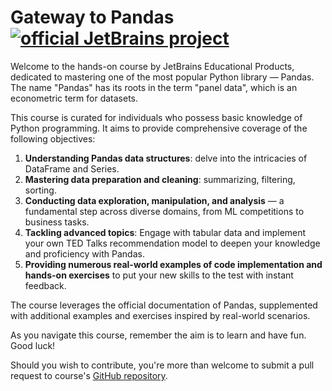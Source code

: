 #  Gateway to Pandas [![official JetBrains project](http://jb.gg/badges/official.svg)](https://confluence.jetbrains.com/display/ALL/JetBrains+on+GitHub)

Welcome to the hands-on course by JetBrains Educational Products, dedicated to mastering one of the most popular Python library — Pandas. The name "Pandas" has its roots in the term "panel data", which is an econometric term for datasets. 

This course is curated for individuals who possess basic knowledge of Python programming. It aims to provide comprehensive coverage of the following objectives:
1. **Understanding Pandas data structures**: delve into the intricacies of DataFrame and Series. 
2. **Mastering data preparation and cleaning**: summarizing, filtering, sorting.
3. **Conducting data exploration, manipulation, and analysis** — a fundamental step across diverse domains, from ML competitions to business tasks.
4. **Tackling advanced topics**: Engage with tabular data and implement your own TED Talks recommendation model to deepen your knowledge and proficiency with Pandas.
5. **Providing numerous real-world examples of code implementation and hands-on exercises** to put your new skills to the test with instant feedback.

The course leverages the official documentation of Pandas, supplemented with additional examples and exercises inspired by real-world scenarios. 

As you navigate this course, remember the aim is to learn and have fun. Good luck!

Should you wish to contribute, you're more than welcome to submit a pull request to course's [GitHub repository](https://github.com/jetbrains-academy/pandas-tutorial).
